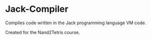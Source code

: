 # Jack-Compiler
Compiles code written in the Jack programming language VM code.

Created for the Nand2Tetris course.
